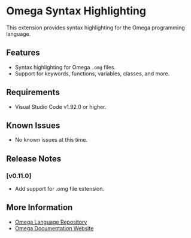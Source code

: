 # Omega Syntax Highlighting

This extension provides syntax highlighting for the Omega programming language.

## Features

- Syntax highlighting for Omega `.omg` files.
- Support for keywords, functions, variables, classes, and more.

## Requirements

- Visual Studio Code v1.92.0 or higher.

## Known Issues

- No known issues at this time.

## Release Notes

### [v0.11.0]

- Add support for .omg file extension.

## More Information

- [Omega Language Repository](https://github.com/dishpit/omega)
- [Omega Documentation Website](https://omegalang.com/)
